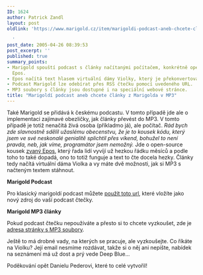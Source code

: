 ```yaml
---
ID: 1624
author: Patrick Zandl
layout: post
oldlink: 'https://www.marigold.cz/item/marigoldi-podcast-aneb-chcete-clanky-z-marigolda-v-mp3

  '
post_date: 2005-04-26 08:39:53
post_excerpt: ''
published: true
summary_points:
- Marigold spouští podcast s články načítanými počítačem, konkrétně open-source programem
  Epos.
- Epos načítá text hlasem virtuální dámy Violky, který je překonvertován do MP3.
- Podcast Marigold lze odebírat přes RSS čtečku pomocí uvedeného URL.
- MP3 soubory s články jsou dostupné i na speciální webové stránce.
title: "Marigoldí podcast aneb chcete články z Marigolda v MP3"
---
```


<p>Také Marigold se přidává k českému podcastu. V tomto případě jde ale o implementaci zajímavé obezličky, jak články převést do MP3. V tomto případě je totiž nenačítá živá osoba (příkladmo já), ale počítač. <i>Rád bych zde slavnostně sdělil užaslému obecenstvu, že je to kousek kódu, který jsem ve své neskonalé genialitě splichtil přes víkend, bohužel to není pravda, neb, jak víme, programátor jsem nemožný.</i> Jde o open-source kousek <a href="http://epos.ure.cas.cz/">zvaný Epos</a>, který řada lidí vyvíjí už hezkou řádku měsíců a podle toho to také dopadá, ono to totiž funguje a text to čte docela hezky. Články tedy načítá virtuální dáma Violka a vy máte dvě možnosti, jak si MP3 s načteným textem stáhnout. </p>

<p><strong>Marigold Podcast</strong></p>

<p>Pro klasický marigoldí podcast můžete <a href="http://www.infoset.com/rss/marigold-full/rss.audio.xml">použít toto url</a>, které vložíte jako nový zdroj do vaší podcast čtečky.</p>

<p><strong>Marigold MP3 články</strong></p>

<p>Pokud podcast čtečku nepoužíváte a přesto si to chcete vyzkoušet, zde je <a href="http://www.infoset.com/rss/marigold-full/index.audio.html">adresa stránky s MP3 soubory</a>.</p>

<p>Ještě to má drobné vady, na kterých se pracuje, ale vyzkoušejte. Co říkáte na Violku? Její email nesmíme rozdávat, takže si o něj ani nepište, nabídek na seznámení má už dost a prý vede Deep Blue...</p>

<p>Poděkování opět Danielu Pederovi, které to celé vytvořil!
</p>